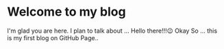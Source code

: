 # Welcome to my blog

I'm glad you are here. I plan to talk about ...
Hello there!!!😉
Okay So ... this is my first blog on GitHub Page..

